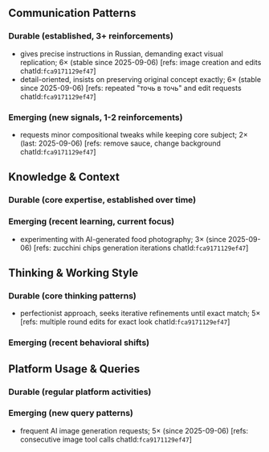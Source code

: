 ## Communication Patterns
### Durable (established, 3+ reinforcements)
- gives precise instructions in Russian, demanding exact visual replication; 6× (stable since 2025-09-06) [refs: image creation and edits chatId:`fca9171129ef47`]
- detail-oriented, insists on preserving original concept exactly; 6× (stable since 2025-09-06) [refs: repeated "точь в точь" and edit requests chatId:`fca9171129ef47`]

### Emerging (new signals, 1-2 reinforcements)
- requests minor compositional tweaks while keeping core subject; 2× (last: 2025-09-06) [refs: remove sauce, change background chatId:`fca9171129ef47`]

## Knowledge & Context
### Durable (core expertise, established over time)

### Emerging (recent learning, current focus)
- experimenting with AI-generated food photography; 3× (since 2025-09-06) [refs: zucchini chips generation iterations chatId:`fca9171129ef47`]

## Thinking & Working Style
### Durable (core thinking patterns)
- perfectionist approach, seeks iterative refinements until exact match; 5× [refs: multiple round edits for exact look chatId:`fca9171129ef47`]

### Emerging (recent behavioral shifts)

## Platform Usage & Queries
### Durable (regular platform activities)

### Emerging (new query patterns)
- frequent AI image generation requests; 5× (since 2025-09-06) [refs: consecutive image tool calls chatId:`fca9171129ef47`]